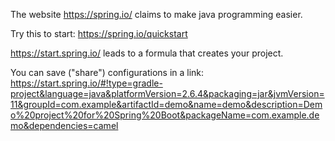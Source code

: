 The website https://spring.io/ claims to make java programming easier.

Try this to start: https://spring.io/quickstart

https://start.spring.io/ leads to a formula that creates your project.

You can save ("share") configurations in a link:
https://start.spring.io/#!type=gradle-project&language=java&platformVersion=2.6.4&packaging=jar&jvmVersion=11&groupId=com.example&artifactId=demo&name=demo&description=Demo%20project%20for%20Spring%20Boot&packageName=com.example.demo&dependencies=camel
